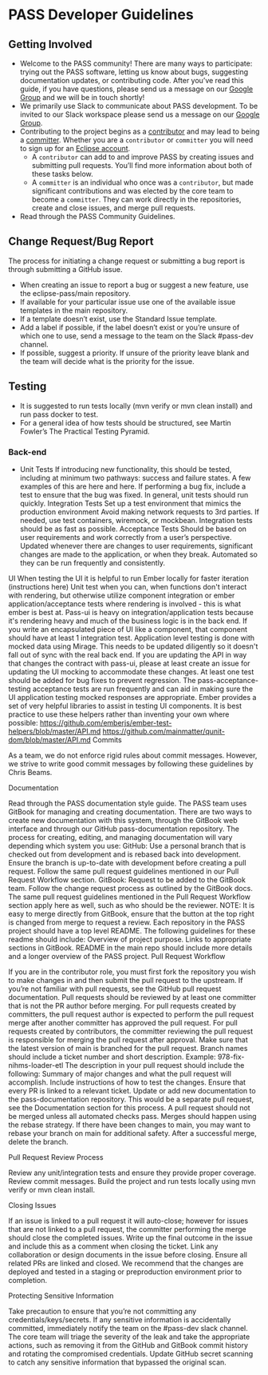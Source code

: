 # PASS Developer Guidelines

## Getting Involved

* Welcome to the PASS community! There are many ways to participate: trying out the PASS software, letting us know about bugs, suggesting documentation updates, or contributing code. After you’ve read this guide, if you have questions, please send us a message on our [Google Group](https://groups.google.com/g/pass-general) and we will be in touch shortly!
* We primarily use Slack to communicate about PASS development. To be invited to our Slack workspace please send us a message on our [Google Group](https://groups.google.com/g/pass-general).
* Contributing to the project begins as a [contributor](https://www.eclipse.org/projects/handbook/#contributing-contributors) and may lead to being a [committer](https://www.eclipse.org/projects/handbook/#roles-cm). Whether you are a `contributor` or `committer` you will need to sign up for an [Eclipse account](https://accounts.eclipse.org/user/login).
    * A `contributor` can add to and improve PASS by creating issues and submitting pull requests. You’ll find more information about both of these tasks below.
    * A `committer` is an individual who once was a `contributor`, but made significant contributions and was elected by the core team to become a `committer`. They can work directly in the repositories, create and close issues, and merge pull requests.
* Read through the PASS Community Guidelines.

## Change Request/Bug Report
The process for initiating a change request or submitting a bug report is through submitting a GitHub issue.

* When creating an issue to report a bug or suggest a new feature, use the eclipse-pass/main repository.
* If available for your particular issue use one of the available issue templates in the main repository.
* If a template doesn’t exist, use the Standard Issue template.
* Add a label if possible, if the label doesn’t exist or you’re unsure of which one to use, send a message to the  team on the Slack #pass-dev channel.
* If possible, suggest a priority. If unsure of the priority leave blank and the team will decide what is the priority for the issue.

## Testing

* It is suggested to run tests locally (mvn verify or mvn clean install) and run pass docker to test.
* For a general idea of how tests should be structured, see Martin Fowler’s The Practical Testing Pyramid.

### Back-end
* Unit Tests
If introducing new functionality, this should be tested, including at minimum two pathways: success and failure states.
A few examples of this are here and here.
If performing a bug fix, include a test to ensure that the bug was fixed.
In general, unit tests should run quickly.
Integration Tests
Set up a test environment that mimics the production environment
Avoid making network requests to 3rd parties.
If needed, use test containers, wiremock, or mockbean.
Integration tests should be as fast as possible.
Acceptance Tests
Should be based on user requirements and work correctly from a user’s perspective.
Updated whenever there are changes to user requirements, significant changes are made to the application, or when they break.
Automated so they can be run frequently and consistently.

UI
When testing the UI it is helpful to run Ember locally for faster iteration (instructions here)
Unit test when you can, when functions don't interact with rendering, but otherwise utilize component integration or ember application/acceptance tests where rendering is involved - this is what ember is best at.
Pass-ui is heavy on integration/application tests because it's rendering heavy and much of the business logic is in the back end.
If you write an encapsulated piece of UI like a component, that component should have at least 1 integration test.
Application level testing is done with mocked data using Mirage. This needs to be updated diligently so it doesn't fall out of sync with the real back end. If you are updating the API in way that changes the contract with pass-ui, please at least create an issue for updating the UI mocking to accommodate these changes.
At least one test should be added for bug fixes to prevent regression.
The pass-acceptance-testing acceptance tests are run frequently and can aid in making sure the UI application testing mocked responses are appropriate.
Ember provides a set of very helpful libraries to assist in testing UI components. It is best practice to use these helpers rather than inventing your own where possible:
https://github.com/emberjs/ember-test-helpers/blob/master/API.md
https://github.com/mainmatter/qunit-dom/blob/master/API.md
Commits

As a team, we do not enforce rigid rules about commit messages. However, we strive to write good commit messages by following these guidelines by Chris Beams.

Documentation

Read through the PASS documentation style guide.
The PASS team uses GitBook for managing and creating documentation. There are two ways to create new documentation with this system, through the GitBook web interface and through our GitHub pass-documentation repository.
The process for creating, editing, and managing documentation will vary depending which system you use:
GitHub:
Use a personal branch that is checked out from development and is rebased back into development.
Ensure the branch is up-to-date with development before creating a pull request.
Follow the same pull request guidelines mentioned in our Pull Request Workflow section.
GitBook:
Request to be added to the GitBook team.
Follow the change request process as outlined by the GitBook docs.
The same pull request guidelines mentioned in the Pull Request Workflow section apply here as well, such as who should be the reviewer.
NOTE: It is easy to merge directly from GitBook, ensure that the button at the top right is changed from merge to request a review.
Each repository in the PASS project should have a top level README. The following guidelines for these readme should include:
Overview of project purpose.
Links to appropriate sections in GitBook.
README in the main repo should include more details and a longer overview of the PASS project.
Pull Request Workflow

If you are in the contributor role, you must first fork the repository you wish to make changes in and then submit the pull request to the upstream. If you’re not familiar with pull requests, see the GitHub pull request documentation.
Pull requests should be reviewed by at least one committer that is not the PR author before merging.
For pull requests created by committers, the pull request author is expected to perform the pull request merge after another committer has approved the pull request.
For pull requests created by contributors, the committer reviewing the pull request is responsible for merging the pull request after approval.
Make sure that the latest version of main is branched for the pull request.
Branch names should include a ticket number and short description.
Example: 978-fix-nihms-loader-etl
The description in your pull request should include the following:
Summary of major changes and what the pull request will accomplish.
Include instructions of how to test the changes.
Ensure that every PR is linked to a relevant ticket.
Update or add new documentation to the pass-documentation repository.
This would be a separate pull request, see the Documentation section for this process.
A pull request should not be merged unless all automated checks pass.
Merges should happen using the rebase strategy.
If there have been changes to main, you may want to rebase your branch on main for additional safety.
After a successful merge, delete the branch.

Pull Request Review Process

Review any unit/integration tests and ensure they provide proper coverage.
Review commit messages.
Build the project and run tests locally using mvn verify or mvn clean install.

Closing Issues

If an issue is linked to a pull request it will auto-close; however for issues that are not linked to a pull request, the  committer performing the merge should close the completed issues.
Write up the final outcome in the issue and include this as a comment when closing the ticket.
Link any collaboration or design documents in the issue before closing.
Ensure all related PRs are linked and closed.
We recommend that the changes are deployed and tested in a staging or preproduction environment prior to completion.

Protecting Sensitive Information

Take precaution to ensure that you’re not committing any credentials/keys/secrets.
If any sensitive information is accidentally committed, immediately notify the team on the #pass-dev slack channel.
The core team will triage the severity of the leak and take the appropriate actions, such as removing it from the GitHub and GitBook commit history and rotating the compromised credentials.
Update GitHub secret scanning to catch any sensitive information that bypassed the original scan.
